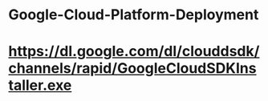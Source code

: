 # Google-Cloud-Platform-Deployment


# https://dl.google.com/dl/clouddsdk/channels/rapid/GoogleCloudSDKInstaller.exe
